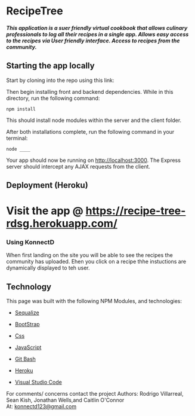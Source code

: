 # RecipeTree

<h5>
This application is a suer friendly virtual cookbook that allows culinary professionals to log all their recipes in a single app. Allows easy access to the recipes via User friendly interface. Access to recipes from the community. 
</h5>

## Starting the app locally

Start by cloning into the repo using this link: 

Then begin installing front and backend dependencies. While in this directory, run the following command:

```
npm install
```

This should install node modules within the server and the client folder.

After both installations complete, run the following command in your terminal:

```
node ____
```

Your app should now be running on <http://localhost:3000>. The Express server should intercept any AJAX requests from the client.

## Deployment (Heroku)

# Visit the app @ https://recipe-tree-rdsg.herokuapp.com/

<h3> Using KonnectD </h3>

When first landing on the site you will be able to see the recipes the community has uploaded. Ehen you click on a recipe thhe instuctions are dynamically displayed to teh user. 

<h2>Technology</h2>
This page was built with the following NPM Modules, and technologies:




* [Sequalize](https://www.npmjs.com/package/sequelize)

* [BootStrap](https://getbootstrap.com/)

* [Css](https://developer.mozilla.org/en-US/docs/Web/CSS)

* [JavaScript](https://developer.mozilla.org/en-US/docs/Web/JavaScript/Reference)

* [Git Bash](https://gitforwindows.org/)

* [Heroku](https://id.heroku.com/login)

* [Visual Studio Code](https://code.visualstudio.com/)

For comments/ concerns contact the project 
Authors: Rodrigo Villarreal, Sean Kish, Jonathan Wells,and Caitlin O'Connor  
At: konnectd123@gmail.com







